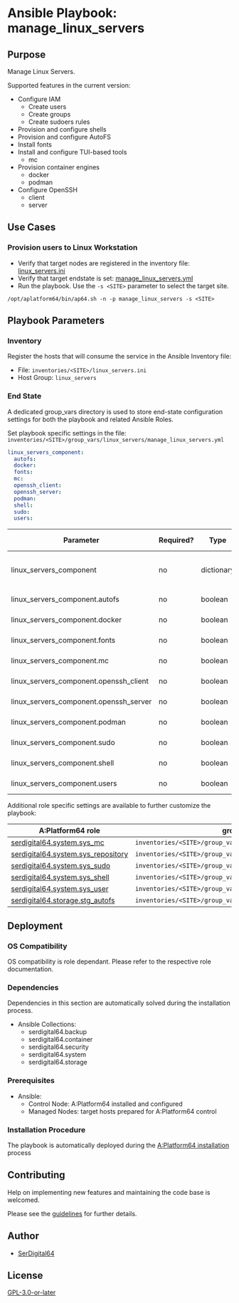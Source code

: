 # Ansible Playbook: manage_linux_servers

## Purpose

Manage Linux Servers.

Supported features in the current version:

- Configure IAM
  - Create users
  - Create groups
  - Create sudoers rules
- Provision and configure shells
- Provision and configure AutoFS
- Install fonts
- Install and configure TUI-based tools
  - mc
- Provision container engines
  - docker
  - podman
- Configure OpenSSH
  - client
  - server

## Use Cases

### Provision users to Linux Workstation

- Verify that target nodes are registered in the inventory file: [linux_servers.ini](#inventory)
- Verify that target endstate is set: [manage_linux_servers.yml](#end-state)
- Run the playbook. Use the `-s <SITE>` parameter to select the target site.

```shell
/opt/aplatform64/bin/ap64.sh -n -p manage_linux_servers -s <SITE>
```

## Playbook Parameters

### Inventory

Register the hosts that will consume the service in the Ansible Inventory file:

- File: `inventories/<SITE>/linux_servers.ini`
- Host Group: `linux_servers`

### End State

A dedicated group_vars directory is used to store end-state configuration settings for both the playbook and related Ansible Roles.

Set playbook specific settings in the file: `inventories/<SITE>/group_vars/linux_servers/manage_linux_servers.yml`

```yaml
linux_servers_component:
  autofs:
  docker:
  fonts:
  mc:
  openssh_client:
  openssh_server:
  podman:
  shell:
  sudo:
  users:
```

| Parameter                              | Required? | Type       | Default | Purpose / Value                           |
| -------------------------------------- | --------- | ---------- | ------- | ----------------------------------------- |
| linux_servers_component                | no        | dictionary |         | Define what applications will be deployed |
| linux_servers_component.autofs         | no        | boolean    | `false` | Enable components?                        |
| linux_servers_component.docker         | no        | boolean    | `false` | Enable components?                        |
| linux_servers_component.fonts          | no        | boolean    | `true`  | Enable components?                        |
| linux_servers_component.mc             | no        | boolean    | `true`  | Enable components?                        |
| linux_servers_component.openssh_client | no        | boolean    | `true`  | Enable components?                        |
| linux_servers_component.openssh_server | no        | boolean    | `true`  | Enable components?                        |
| linux_servers_component.podman         | no        | boolean    | `false` | Enable components?                        |
| linux_servers_component.sudo           | no        | boolean    | `true`  | Enable components?                        |
| linux_servers_component.shell          | no        | boolean    | `true`  | Enable components?                        |
| linux_servers_component.users          | no        | boolean    | `true`  | Enable components?                        |

Additional role specific settings are available to further customize the playbook:

| A:Platform64 role                                                                | group_vars file                                                  |
| -------------------------------------------------------------------------------- | ---------------------------------------------------------------- |
| [serdigital64.system.sys_mc](../roles/sys_mc.md#role-parameters)                 | `inventories/<SITE>/group_vars/linux_servers/sys_mc.yml`         |
| [serdigital64.system.sys_repository](../roles/sys_repository.md#role-parameters) | `inventories/<SITE>/group_vars/linux_servers/sys_repository.yml` |
| [serdigital64.system.sys_sudo](../roles/sys_sudo.md#role-parameters)             | `inventories/<SITE>/group_vars/linux_servers/sys_sudo.yml`       |
| [serdigital64.system.sys_shell](../roles/sys_shell.md#role-parameters)           | `inventories/<SITE>/group_vars/linux_servers/sys_shell.yml`      |
| [serdigital64.system.sys_user](../roles/sys_user.md#role-parameters)             | `inventories/<SITE>/group_vars/linux_servers/sys_user.yml`       |
| [serdigital64.storage.stg_autofs](../roles/stg_autofs.md#role-parameters)        | `inventories/<SITE>/group_vars/linux_servers/stg_autofs.yml`     |

## Deployment

### OS Compatibility

OS compatibility is role dependant. Please refer to the respective role documentation.

### Dependencies

Dependencies in this section are automatically solved during the installation process.

- Ansible Collections:
  - serdigital64.backup
  - serdigital64.container
  - serdigital64.security
  - serdigital64.system
  - serdigital64.storage

### Prerequisites

- Ansible:
  - Control Node: A:Platform64 installed and configured
  - Managed Nodes: target hosts prepared for A:Platform64 control

### Installation Procedure

The playbook is automatically deployed during the [A:Platform64 installation](/#installation) process

## Contributing

Help on implementing new features and maintaining the code base is welcomed.

Please see the [guidelines](https://aplatform64.readthedocs.io/en/latest/contributing/CONTRIBUTING) for further details.

## Author

- [SerDigital64](https://serdigital64.github.io/)

## License

[GPL-3.0-or-later](https://www.gnu.org/licenses/gpl-3.0.txt)
